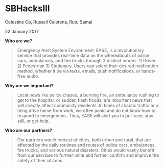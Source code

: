 # SBHacksIII
Celestine Co, Russell Caletena, Rutu Samai

22 January 2017

**Who are we?**
>Emergency Alert System Environment, EASE, is a revolutionary service that provides real-time data on the whereabouts of police cars, ambulances, and fire trucks through 3 distinct modes: 1) Driver 2) Pedestrian 3) Stationary. Users can select their desired notification method, whether it be via texts, emails, push notifications, or hands-free audio. 

**Why are we important?**
>Local news like police chases, a burning fire, an ambulance rushing to get to the hospital, or sudden flash floods, are important news that will directly affect community residents. In times of chaotic traffic or a tiring drive home from work, we often panic and do not know how to respond to emergencies. Thus, EASE will alert you to pull over, stay still, or get help.

**Who are our partners?**
>Our partners would consist of cities, both urban and rural, that are affected by the daily routines and routes of police cars, ambulances, fire trucks, and various natural disasters. Cities would vastly benefit from our services to further unite and further confirm and improve the safety of their citizens.
